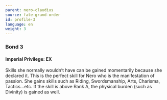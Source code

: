```yaml
---
parent: nero-claudius
source: fate-grand-order
id: profile-3
language: en
weight: 3
---
```


### Bond 3

#### Imperial Privilege: EX

Skills she normally wouldn’t have can be gained momentarily because she declared it.
This is the perfect skill for Nero who is the manifestation of passion.
She gains skills such as Riding, Swordsmanship, Arts, Charisma, Tactics…etc.
If the skill is above Rank A, the physical burden (such as Divinity) is gained as well.
